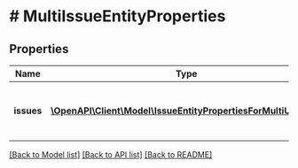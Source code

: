 # # MultiIssueEntityProperties

## Properties

Name | Type | Description | Notes
------------ | ------------- | ------------- | -------------
**issues** | [**\OpenAPI\Client\Model\IssueEntityPropertiesForMultiUpdate[]**](IssueEntityPropertiesForMultiUpdate.md) | A list of issue IDs and their respective properties. | [optional]

[[Back to Model list]](../../README.md#models) [[Back to API list]](../../README.md#endpoints) [[Back to README]](../../README.md)
